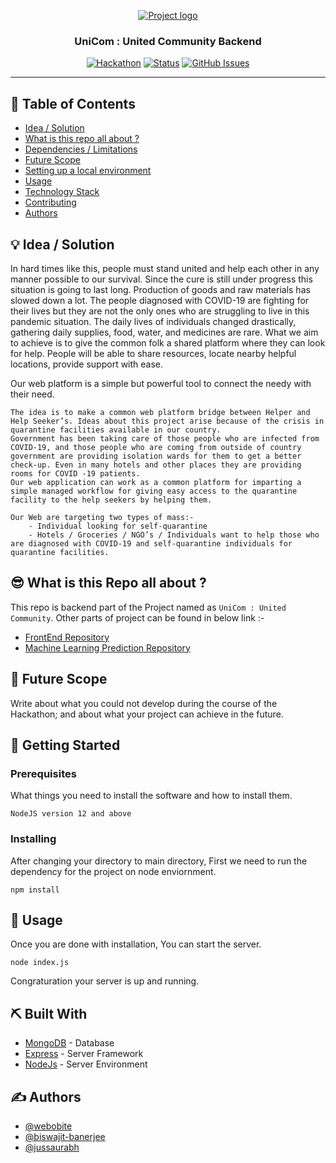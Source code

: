 <p align="center">
  <a href="" rel="noopener">
 <img src="https://media-fastly.hackerearth.com/media/hackathon/code19-india/images/cdaa23867a-MITLI_Coverimage.jpg" alt="Project logo"></a>
</p>
<h3 align="center">UniCom : United Community Backend</h3>

<div align="center">

[![Hackathon](https://img.shields.io/badge/hackathon-name-orange.svg)](https://www.hackerearth.com/challenges/hackathon/code19-india/)
[![Status](https://img.shields.io/badge/status-active-success.svg)]()
[![GitHub Issues](https://img.shields.io/github/issues/kylelobo/The-Documentation-Compendium.svg)](https://github.com/webobite/UniCom_United-Community_Backend/issues)

</div>

---

## 📝 Table of Contents

- [Idea / Solution](#idea)
- [What is this repo all about ?](#repoContent)
- [Dependencies / Limitations](#limitations)
- [Future Scope](#future_scope)
- [Setting up a local environment](#getting_started)
- [Usage](#usage)
- [Technology Stack](#tech_stack)
- [Contributing](../CONTRIBUTING.md)
- [Authors](#authors)

## 💡 Idea / Solution <a name = "idea"></a>

In hard times like this, people must stand united and help each other in any manner possible to our survival. Since the cure is still under progress this situation is going to last long. Production of goods and raw materials has slowed down a lot. The people diagnosed with COVID-19 are fighting for their lives but they are not the only ones who are struggling to live in this pandemic situation. The daily lives of individuals changed drastically, gathering daily supplies, food, water, and medicines are rare. What we aim to achieve is to give the common folk a shared platform where they can look for help. People will be able to share resources, locate nearby helpful locations, provide support with ease.

Our web platform is a simple but powerful tool to connect the needy with their need.

    The idea is to make a common web platform bridge between Helper and Help Seeker’s. Ideas about this project arise because of the crisis in quarantine facilities available in our country.
    Government has been taking care of those people who are infected from COVID-19, and those people who are coming from outside of country government are providing isolation wards for them to get a better check-up. Even in many hotels and other places they are providing rooms for COVID -19 patients.
    Our web application can work as a common platform for imparting a simple managed workflow for giving easy access to the quarantine facility to the help seekers by helping them.

    Our Web are targeting two types of mass:-
        - Individual looking for self-quarantine
        - Hotels / Groceries / NGO’s / Individuals want to help those who are diagnosed with COVID-19 and self-quarantine individuals for quarantine facilities.

## 😎 What is this Repo all about ? <a name = "repoContent"></a>

This repo is backend part of the Project named as `UniCom : United Community`. Other parts of project can be found in below link :-

- [FrontEnd Repository](https://github.com/jussaurabh/unicom)
- [Machine Learning Prediction Repository]()

## 🚀 Future Scope <a name = "future_scope"></a>

Write about what you could not develop during the course of the Hackathon; and about what your project can achieve
in the future.

## 🏁 Getting Started <a name = "getting_started"></a>

### Prerequisites

What things you need to install the software and how to install them.

```
NodeJS version 12 and above
```

### Installing

After changing your directory to main directory, First we need to run the dependency for the project on node enviornment.

```
npm install
```

## 🎈 Usage <a name="usage"></a>

Once you are done with installation, You can start the server.

```
node index.js
```

Congraturation your server is up and running.

## ⛏️ Built With <a name = "tech_stack"></a>

- [MongoDB](https://www.mongodb.com/) - Database
- [Express](https://expressjs.com/) - Server Framework
- [NodeJs](https://nodejs.org/en/) - Server Environment

## ✍️ Authors <a name = "authors"></a>

- [@webobite](https://github.com/webobite)
- [@biswajit-banerjee](https://github.com/biswajit-banerjee)
- [@jussaurabh](https://github.com/biswajjussaurabh)
